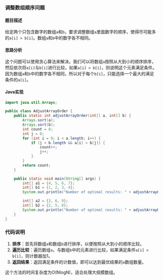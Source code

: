 ### 调整数组顺序问题

#### 题目描述
给定两个只包含数字的数组`a`和`b`，要求调整数组`a`里面数字的顺序，使得尽可能多的`a[i] > b[i]`。数组`a`和`b`中的数字各不相同。

#### 思路分析
这个问题可以使用贪心算法来解决。我们可以将数组`a`按照从大到小的顺序排序，然后依次将`a[i]`与`b[i]`进行比较，如果`a[i] > b[i]`，则说明这个元素满足条件。因为数组`a`和`b`中的数字各不相同，所以对于每个`b[i]`，只能选择一个最大的满足条件的`a[i]`。

#### Java实现

```java
import java.util.Arrays;

public class AdjustArrayOrder {
    public static int adjustArrayOrder(int[] a, int[] b) {
        Arrays.sort(a);
        Arrays.sort(b);
        int count = 0;
        int j = 0;
        for (int i = 0; i < a.length; i++) {
            if (j < b.length && a[i] > b[j]) {
                count++;
                j++;
            }
        }
        return count;
    }

    public static void main(String[] args) {
        int[] a1 = {4, 5, 6, 7};
        int[] b1 = {1, 2, 3, 4};
        System.out.println("Number of optimal results: " + adjustArrayOrder(a1, b1)); // 应输出 3

        int[] a2 = {3, 6, 9};
        int[] b2 = {2, 5, 8};
        System.out.println("Number of optimal results: " + adjustArrayOrder(a2, b2)); // 应输出 2
    }
}
```

### 代码说明
1. **排序**：首先将数组`a`和数组`b`进行排序，以便按照从大到小的顺序比较。
2. **遍历比较**：遍历数组`a`，与数组`b`中的元素进行比较，如果满足条件`a[i] > b[i]`，则计数器加1。
3. **返回结果**：返回满足条件的计数值，即可以达到最优结果的`a`数组数量。

这个方法的时间复杂度为O(NlogN)，适合处理大规模数组。